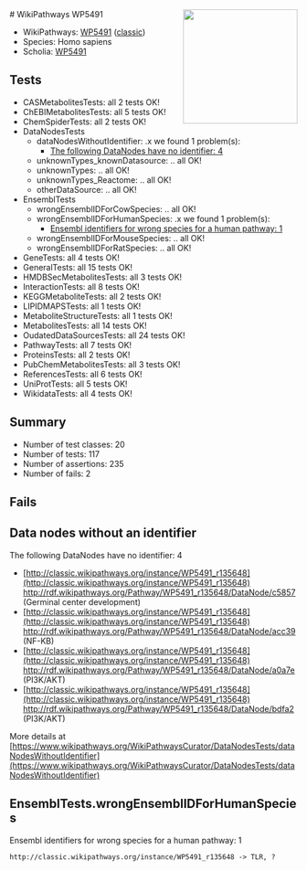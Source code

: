 <img style="float: right; width: 200px" src="https://upload.wikimedia.org/wikipedia/commons/thumb/8/83/Wplogo_with_text_500.png/640px-Wplogo_with_text_500.png" />
# WikiPathways WP5491

* WikiPathways: [WP5491](https://wikipathways.org/pathways/WP5491) ([classic](https://classic.wikipathways.org/instance/WP5491))
* Species: Homo sapiens
* Scholia: [WP5491](https://scholia.toolforge.org/wikipathways/WP5491)
## Tests
* CASMetabolitesTests: all 2 tests OK!
* ChEBIMetabolitesTests: all 5 tests OK!
* ChemSpiderTests: all 2 tests OK!
* DataNodesTests
    * dataNodesWithoutIdentifier: .x we found 1 problem(s):
        * [The following DataNodes have no identifier: 4](#d2d32fa3)
    * unknownTypes_knownDatasource: .. all OK!
    * unknownTypes: .. all OK!
    * unknownTypes_Reactome: .. all OK!
    * otherDataSource: .. all OK!
* EnsemblTests
    * wrongEnsemblIDForCowSpecies: .. all OK!
    * wrongEnsemblIDForHumanSpecies: .x we found 1 problem(s):
        * [Ensembl identifiers for wrong species for a human pathway: 1](#a84343b)
    * wrongEnsemblIDForMouseSpecies: .. all OK!
    * wrongEnsemblIDForRatSpecies: .. all OK!
* GeneTests: all 4 tests OK!
* GeneralTests: all 15 tests OK!
* HMDBSecMetabolitesTests: all 3 tests OK!
* InteractionTests: all 8 tests OK!
* KEGGMetaboliteTests: all 2 tests OK!
* LIPIDMAPSTests: all 1 tests OK!
* MetaboliteStructureTests: all 1 tests OK!
* MetabolitesTests: all 14 tests OK!
* OudatedDataSourcesTests: all 24 tests OK!
* PathwayTests: all 7 tests OK!
* ProteinsTests: all 2 tests OK!
* PubChemMetabolitesTests: all 3 tests OK!
* ReferencesTests: all 6 tests OK!
* UniProtTests: all 5 tests OK!
* WikidataTests: all 4 tests OK!


## Summary

* Number of test classes: 20
* Number of tests: 117
* Number of assertions: 235
* Number of fails: 2

## Fails

<a name="d2d32fa3" />

## Data nodes without an identifier

The following DataNodes have no identifier: 4

* [http://classic.wikipathways.org/instance/WP5491_r135648](http://classic.wikipathways.org/instance/WP5491_r135648) http://rdf.wikipathways.org/Pathway/WP5491_r135648/DataNode/c5857 (Germinal center
development)
* [http://classic.wikipathways.org/instance/WP5491_r135648](http://classic.wikipathways.org/instance/WP5491_r135648) http://rdf.wikipathways.org/Pathway/WP5491_r135648/DataNode/acc39 (NF-KB)
* [http://classic.wikipathways.org/instance/WP5491_r135648](http://classic.wikipathways.org/instance/WP5491_r135648) http://rdf.wikipathways.org/Pathway/WP5491_r135648/DataNode/a0a7e (PI3K/AKT)
* [http://classic.wikipathways.org/instance/WP5491_r135648](http://classic.wikipathways.org/instance/WP5491_r135648) http://rdf.wikipathways.org/Pathway/WP5491_r135648/DataNode/bdfa2 (PI3K/AKT)


More details at [https://www.wikipathways.org/WikiPathwaysCurator/DataNodesTests/dataNodesWithoutIdentifier](https://www.wikipathways.org/WikiPathwaysCurator/DataNodesTests/dataNodesWithoutIdentifier)

<a name="a84343b" />

## EnsemblTests.wrongEnsemblIDForHumanSpecies

Ensembl identifiers for wrong species for a human pathway: 1
```
http://classic.wikipathways.org/instance/WP5491_r135648 -> TLR, ?
 ```

